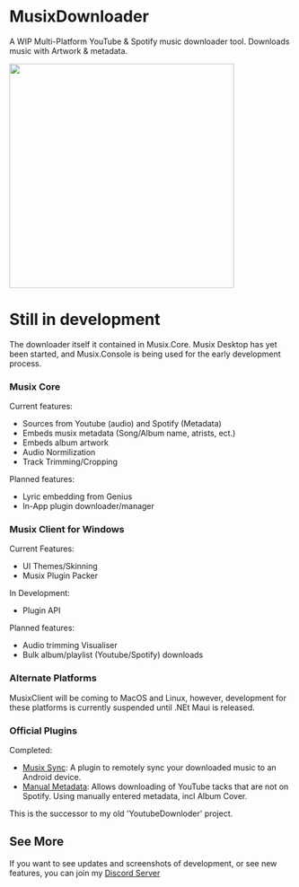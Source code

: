 # MusixDownloader
A WIP Multi-Platform YouTube &amp; Spotify music downloader tool. Downloads music with Artwork &amp; metadata.

<img src="https://i.ibb.co/tbsRSfx/Musix-Main-BDROP.png" width="400px">

# Still in development

The downloader itself it contained in Musix.Core. Musix Desktop has yet been started, and Musix.Console is being used for the early development process.

### Musix Core
Current features:
* Sources from Youtube (audio) and Spotify (Metadata)
* Embeds musix metadata (Song/Album name, atrists, ect.)
* Embeds album artwork
* Audio Normilization
* Track Trimming/Cropping


Planned features:
* Lyric embedding from Genius
* In-App plugin downloader/manager

### Musix Client for Windows
Current Features:
* UI Themes/Skinning
* Musix Plugin Packer

In Development:
* Plugin API

Planned features:
* Audio trimming Visualiser
* Bulk album/playlist (Youtube/Spotify) downloads

### Alternate Platforms
MusixClient will be coming to MacOS and Linux, however, development for these platforms is currently suspended until .NEt Maui is released.

### Official Plugins
Completed:
* <a href="https://github.com/ShimmyMySherbet/MusixSync">Musix Sync</a>: A plugin to remotely sync your downloaded music to an Android device.
* <a href="https://github.com/ShimmyMySherbet/MusixClient/tree/master/ManualMetadata">Manual Metadata</a>: Allows downloading of YouTube tacks that are not on Spotify. Using manually entered metadata, incl Album Cover.


This is the successor to my old 'YoutubeDownloder' project.

## See More
If you want to see updates and screenshots of development, or see new features, you can join my <a href="https://discord.shimmymysherbet.com/">Discord Server</a>
